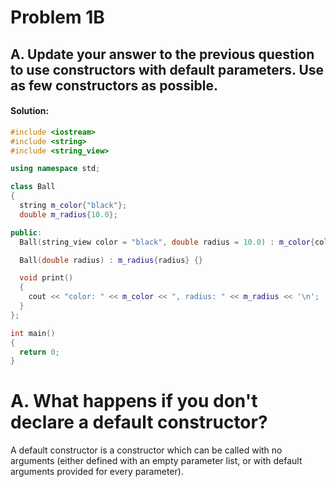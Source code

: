 # Problem 1B

## A. Update your answer to the previous question to use constructors with default parameters. Use as few constructors as possible.

#### **Solution:**

```c++
#include <iostream>
#include <string>
#include <string_view>

using namespace std;

class Ball
{
  string m_color{"black"};
  double m_radius{10.0};

public:
  Ball(string_view color = "black", double radius = 10.0) : m_color{color}, m_radius{radius} {}

  Ball(double radius) : m_radius{radius} {}

  void print()
  {
    cout << "color: " << m_color << ", radius: " << m_radius << '\n';
  }
};

int main()
{
  return 0;
}
```

# A. What happens if you don't declare a default constructor?

A default constructor is a constructor which can be called with no arguments (either defined with an empty parameter list, or with default arguments provided for every parameter).
